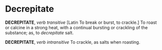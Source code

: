 # Decrepitate

**DECREPITATE**, _verb transitive_ \[Latin To break or burst, to crackle.\] To roast or calcine in a strong heat, with a continual bursting or crackling of the substance; as, to _decrepitate_ salt.

**DECREPITATE**, _verb intransitive_ To crackle, as salts when roasting.